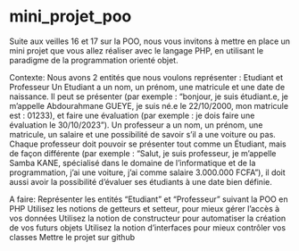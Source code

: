 # mini_projet_poo

Suite aux veilles 16 et 17 sur la POO, nous vous invitons à mettre en place un mini projet que vous allez réaliser avec le langage PHP, en utilisant le paradigme de la programmation orienté objet.

Contexte: 
Nous avons 2 entités que nous voulons représenter : Etudiant et Professeur
Un Etudiant  a un nom, un prénom, une matricule et une date de naissance. Il peut se présenter (par exemple : “bonjour, je suis étudiant.e, je m’appelle Abdourahmane GUEYE, je suis né.e le 22/10/2000, mon matricule est : 01233), et faire une évaluation (par exemple : je dois faire une évaluation le 30/10/2023”).
Un professeur a un nom, un prénom, une matricule, un salaire et une possibilité de savoir s’il a une voiture ou pas. Chaque professeur doit pouvoir se présenter tout comme un Étudiant, mais de façon différente (par exemple : “Salut, je suis professeur, je m’appelle Samba KANE, spécialisé dans le domaine de l’informatique et de la programmation, j’ai une voiture, j’ai comme salaire 3.000.000 FCFA”), il doit aussi avoir la possibilité d’évaluer ses étudiants à une date bien définie.

A faire: 
Représenter les entités “Etudiant” et “Professeur” suivant la POO en PHP 
Utilisez les notions de getteurs et setteur, pour mieux gérer l’accès à vos données
Utilisez la notion de constructeur pour automatiser la création de vos futurs objets
Utilisez la notion d’interfaces pour mieux contrôler vos classes
Mettre le projet sur github
